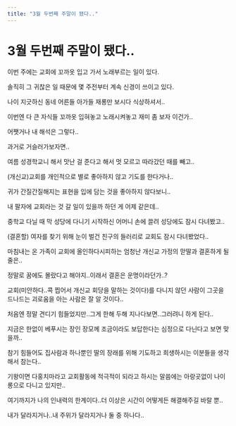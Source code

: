 ```yaml
---
title: "3월 두번째 주말이 됐다.."
---
```

# 3월 두번째 주말이 됐다..

이번 주에는 교회에 꼬까옷 입고 가서 노래부르는 일이 있다.

솔직히 그 귀찮은 일 때문에 몇 주전부터 계속 신경이 쓰이고 있다.

나이 지긋하신 동네 어른들 아가들 재롱만 보시다 식상하셔서..

이번엔 다 큰 자식들 꼬까옷 입혀놓고 노래시켜놓고 재미 좀 보자 이건가..

어쨋거나 내 해석은 그렇다..

과거로 거슬러가보자면..

여름 성경학교니 해서 맛난 걸 준다고 해서 멋 모르고 따라갔던 때를 빼고..

(개신교)교회를 개인적으로 별로 좋아하지 않고 기도를 한다거나..

귀가 간질간질해지는 표현을 입에 담는 것을 좋아하지 않다보니..

내 팔자에 교회라는 것 갈 일이 있을까 하던 게 어제 같은데..

중학교 다닐 때 막 성당에 다니기 시작하신 어머니 손에 끌려 성당에도 잠시 다녀봤고..

(결혼할) 여자를 찾기 위해 눈이 벌건 친구의 들러리로 교회도 잠시 다녀봤었다..

마침내는 온 가족이 교회에 올인하다시피하는 엄청난 개신교 가정의 맏딸과 결혼하게 될 줄은..

정말로 꿈에도 몰랐다고 해야지..이래서 결혼은 운명이라던가..?

교회(미안하다..콕 찝어서 개신교 회당을 말하는 것이다)를 다니지 않던 사람이 그곳을 드나드는 괴로움을 아는 사람은 잘 알 것이다..

처음엔 정말 견디기 힘들었지만..그게 한해 두해 지나다보면..그러려니 하게 된다..

지금은 한없이 베푸시는 장인 장모께 조금이라도 보답한다는 심정으로 다닌다고 보면 맞을까..

참기 힘들어도 집사람과 하나뿐인 딸의 장래를 위해 기도하고 희생하시는 이분들을 생각해서 참는다..

기왕이면 다홍치마라고 교회활동에 적극적이 되라고 하시는 말씀에는 아랑곳없이 나이롱으로 다니고 있지만..

여기까지가 나의 인내력의 한계이다..더 이상은 시간이 어떻게든 해결해주길 바랄 뿐..

내가 달라지거나..내 주위가 달라지거나 둘 중 하나다..

